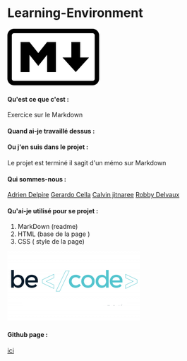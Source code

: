 # Learning-Environment


![Markdown](/assets/markdown.png)

#### Qu'est ce que c'est :

Exercice sur le Markdown 

#### Quand ai-je travaillé dessus :



#### Ou j'en suis dans le projet :

Le projet est terminé il sagit d'un mémo sur Markdown

#### Qui sommes-nous :

[Adrien Delpire]("https://github.com/osimers1")
[Gerardo Cella]("https://github.com/GerardoCella7")
[Calvin jitnaree](https://github.com/Calvin781")
[Robby Delvaux](https://github.com/Delvaux1986) 


#### Qu'ai-je utilisé pour se projet :

1. MarkDown (readme)
2. HTML (base de la page )
3. CSS ( style de la page)

![Becode](/assets/becode.png)

#### Github page :
[ici](https://osimers1.github.io/Learning-Environment/)
